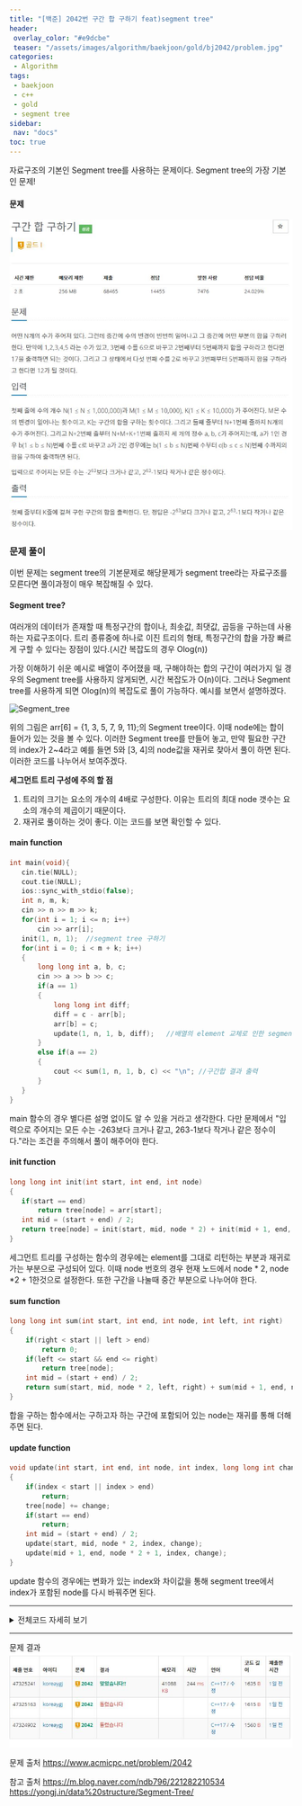 ```yaml
---
title: "[백준] 2042번 구간 합 구하기 feat)segment tree"
header:
 overlay_color: "#e9dcbe"
 teaser: "/assets/images/algorithm/baekjoon/gold/bj2042/problem.jpg"
categories:
 - Algorithm
tags:
 - baekjoon
 - c++
 - gold
 - segment tree
sidebar:
 nav: "docs"
toc: true
---
```


자료구조의 기본인 Segment tree를 사용하는 문제이다. Segment tree의 가장 기본인 문제!

#### 문제
[![2042.cpp](/assets/images/algorithm/baekjoon/gold/bj2042/problem.jpg)](https://www.acmicpc.net/problem/2042)
 

### 문제 풀이

 이번 문제는 segment tree의 기본문제로 해당문제가 segment tree라는 자료구조를 모른다면 풀이과정이 매우 복잡해질 수 있다.

#### Segment tree?
 여러개의 데이터가 존재할 때 특정구간의 합이나, 최솟값, 최댓값, 곱등을 구하는데 사용하는 자료구조이다. 트리 종류중에 하나로 이진 트리의 형태, 특정구간의 합을 가장 빠르게 구할 수 있다는 장점이 있다.(시간 복잡도의 경우 Olog(n))

 가장 이해하기 쉬운 예시로 배열이 주어졌을 때, 구해야하는 합의 구간이 여러가지 일 경우의 Segment tree를 사용하지 않게되면, 시간 복잡도가 O(n)이다. 그러나 Segment tree를 사용하게 되면 Olog(n)의 복잡도로 풀이 가능하다. 예시를 보면서 설명하겠다.

 ![Segment_tree](https://www.geeksforgeeks.org/wp-content/uploads/segment-tree1.png)

 위의 그림은 arr[6] = {1, 3, 5, 7, 9, 11};의 Segment tree이다. 이때 node에는 합이 들어가 있는 것을 볼 수 있다.
 이러한 Segment tree를 만들어 놓고, 만약 필요한 구간의 index가 2~4라고 예를 들면 5와 [3, 4]의 node값을 재귀로 찾아서 풀이 하면 된다. 이러한 코드를 나누어서 보여주겠다.
 
 **세그먼트 트리 구성에 주의 할 점**
 1. 트리의 크기는 요소의 개수의 4배로 구성한다. 이유는 트리의 최대 node 갯수는 요소의 개수의 제곱이기 때문이다.
 2. 재귀로 풀이하는 것이 좋다. 이는 코드를 보면 확인할 수 있다.

 #### main function
 ```cpp
int main(void){
    cin.tie(NULL);
    cout.tie(NULL);
    ios::sync_with_stdio(false);
    int n, m, k;
    cin >> n >> m >> k;
    for(int i = 1; i <= n; i++)
        cin >> arr[i];
    init(1, n, 1);  //segment tree 구하기
    for(int i = 0; i < m + k; i++)
    {
        long long int a, b, c;
        cin >> a >> b >> c;
        if(a == 1)
        {
            long long int diff;
            diff = c - arr[b];
            arr[b] = c;
            update(1, n, 1, b, diff);   //배열의 element 교체로 인한 segment tree 업데이트
        }
        else if(a == 2)
        {
            cout << sum(1, n, 1, b, c) << "\n"; //구간합 결과 출력
        }
    }
}
 ```
 main 함수의 경우 별다른 설명 없이도 알 수 있을 거라고 생각한다. 다만 문제에서 "입력으로 주어지는 모든 수는 -263보다 크거나 같고, 263-1보다 작거나 같은 정수이다."라는 조건을 주의해서 풀이 해주어야 한다.

 #### init function
 ```cpp
 long long int init(int start, int end, int node)
{
    if(start == end)
        return tree[node] = arr[start];
    int mid = (start + end) / 2;
    return tree[node] = init(start, mid, node * 2) + init(mid + 1, end, node * 2 + 1);
}
```
 세그먼트 트리를 구성하는 함수의 경우에는 element를 그대로 리턴하는 부분과 재귀로 가는 부분으로 구성되어 있다. 이때 node 번호의 경우 현재 노드에서 node * 2, node *2 + 1한것으로 설정한다. 또한 구간을 나눌때 중간 부분으로 나누어야 한다.

 #### sum function
```cpp
long long int sum(int start, int end, int node, int left, int right)
{
    if(right < start || left > end)
        return 0;
    if(left <= start && end <= right)
        return tree[node];
    int mid = (start + end) / 2;
    return sum(start, mid, node * 2, left, right) + sum(mid + 1, end, node * 2 + 1, left, right);
}
```
 합을 구하는 함수에서는 구하고자 하는 구간에 포함되어 있는 node는 재귀를 통해 더해주면 된다.

 #### update function
```cpp
void update(int start, int end, int node, int index, long long int change)
{
    if(index < start || index > end)
        return;
    tree[node] += change;
    if(start == end)
        return;
    int mid = (start + end) / 2;
    update(start, mid, node * 2, index, change);
    update(mid + 1, end, node * 2 + 1, index, change);
}
```
 update 함수의 경우에는 변화가 있는 index와 차이값을 통해 segment tree에서 index가 포함된 node를 다시 바꿔주면 된다.
 
 -------

 <details>
 <summary>전체코드 자세히 보기</summary>
 <div markdown="1">

```cpp
#include <iostream>
#include <algorithm>
#include <vector>
#include <queue>
using namespace std;
vector<long long int> tree(1000005 * 4, 0);
vector<long long int> arr(1000005, 0);
long long int init(int start, int end, int node)
{
    if(start == end)
        return tree[node] = arr[start];
    int mid = (start + end) / 2;
    return tree[node] = init(start, mid, node * 2) + init(mid + 1, end, node * 2 + 1);
}
long long int sum(int start, int end, int node, int left, int right)
{
    if(right < start || left > end)
        return 0;
    if(left <= start && end <= right)
        return tree[node];
    int mid = (start + end) / 2;
    return sum(start, mid, node * 2, left, right) + sum(mid + 1, end, node * 2 + 1, left, right);
}
void update(int start, int end, int node, int index, long long int change)
{
    if(index < start || index > end)
        return;
    tree[node] += change;
    if(start == end)
        return;
    int mid = (start + end) / 2;
    update(start, mid, node * 2, index, change);
    update(mid + 1, end, node * 2 + 1, index, change);
}
int main(void){
    cin.tie(NULL);
    cout.tie(NULL);
    ios::sync_with_stdio(false);
    int n, m, k;
    cin >> n >> m >> k;
    for(int i = 1; i <= n; i++)
        cin >> arr[i];
    init(1, n, 1);
    for(int i = 0; i < m + k; i++)
    {
        long long int a, b, c;
        cin >> a >> b >> c;
        if(a == 1)
        {
            long long int diff;
            diff = c - arr[b];
            arr[b] = c;
            update(1, n, 1, b, diff);   //배열의 element 교체로 인한 segment tree 업데이트
        }
        else if(a == 2)
        {
            cout << sum(1, n, 1, b, c) << "\n"; //구간합 결과 출력
        }
    }
}
 ```
 </div>
 </details>

------


문제 결과
![result](/assets/images/algorithm/baekjoon/gold/bj2042/result.jpg)

문제 출처
<https://www.acmicpc.net/problem/2042>

참고 출처
<https://m.blog.naver.com/ndb796/221282210534>
<https://yongj.in/data%20structure/Segment-Tree/>